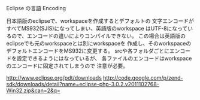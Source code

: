 ﻿Eclipse の言語 Encoding 

日本語版のeclipseで、workspaceを作成するとデフォルトの 文字エンコードがすべてMS932(SJIS)になってしまい、英語版のworkspace 
はUTF-8になっているので、エンコードの違いによりコンパイルできない。 この場合は英語版のeclipseでも元のworkspaceとは別にworkspaceを 
作成し、そのworkspaceのデフォルトエンコードをMS932に変更する。 srcや各フォルダごとにエンコードを設定できるようにはなっているが、 
各ファイルのエンコードはworkspaceのエンコードに固定されてしまうので 注意が必要。 

http://www.eclipse.org/pdt/downloads 
http://code.google.com/p/zend-sdk/downloads/detail?name=eclipse-php-3.0.2.v2011102768-Win32.zip&can=2&q= 